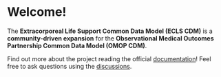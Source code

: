 # Welcome!

The **Extracorporeal Life Support Common Data Model (ECLS CDM)** is a
**community-driven expansion** for the **Observational Medical Outcomes
Partnership Common Data Model (OMOP CDM)**.

Find out more about the project reading the official [documentation](ecls-cdm.github.io/cdm/)!
Feel free to ask questions using the [discussions](https://github.com/ecls-cdm/cdm/discussions).
